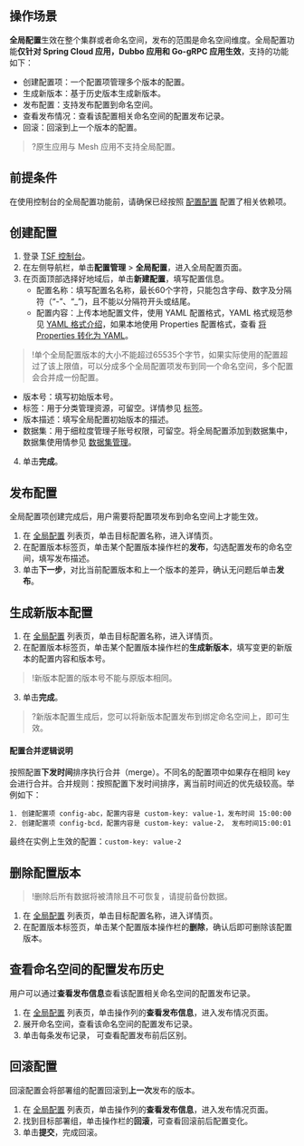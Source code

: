 ## 操作场景

**全局配置**生效在整个集群或者命名空间，发布的范围是命名空间维度。全局配置功能**仅针对  Spring Cloud 应用，Dubbo 应用和 Go-gRPC 应用生效**，支持的功能如下：

- 创建配置项：一个配置项管理多个版本的配置。
- 生成新版本：基于历史版本生成新版本。
- 发布配置：支持发布配置到命名空间。
- 查看发布情况：查看该配置相关命名空间的配置发布记录。
- 回滚：回滚到上一个版本的配置。

>?原生应用与 Mesh 应用不支持全局配置。

## 前提条件

在使用控制台的全局配置功能前，请确保已经按照 [配置配置](https://cloud.tencent.com/document/product/649/16620) 配置了相关依赖项。



## 创建配置

1. 登录 [TSF 控制台](https://console.cloud.tencent.com/tsf/index)。
2. 在左侧导航栏，单击**配置管理** > **全局配置**，进入全局配置页面。
3. 在页面顶部选择好地域后，单击**新建配置**，填写配置信息。
   - 配置名称：填写配置名名称，最长60个字符，只能包含字母、数字及分隔符（“-”、“\_”)，且不能以分隔符开头或结尾。
   - 配置内容：上传本地配置文件，使用 YAML 配置格式，YAML 格式规范参见 [YAML 格式介绍](https://cloud.tencent.com/document/product/649/17925)，如果本地使用 Properties 配置格式，查看 [将 Properties 转化为 YAML](https://www.toyaml.com/index.html)。
> !单个全局配置版本的大小不能超过65535个字节，如果实际使用的配置超过了该上限值，可以分成多个全局配置项发布到同一个命名空间，多个配置会合并成一份配置。
   - 版本号：填写初始版本号。
   - 标签：用于分类管理资源，可留空。详情参见 [标签](https://cloud.tencent.com/document/product/649/53869)。
   - 版本描述：填写全局配置初始版本的描述。
   - 数据集：用于细粒度管理子账号权限，可留空。将全局配置添加到数据集中，数据集使用情参见 [数据集管理](https://cloud.tencent.com/document/product/649/38326)。
4. 单击**完成**。



## 发布配置

全局配置项创建完成后，用户需要将配置项发布到命名空间上才能生效。

1. 在 [全局配置](https://console.cloud.tencent.com/tsf/config) 列表页，单击目标配置名称，进入详情页。
2. 在配置版本标签页，单击某个配置版本操作栏的**发布**，勾选配置发布的命名空间，填写发布描述。
3. 单击**下一步**，对比当前配置版本和上一个版本的差异，确认无问题后单击**发布**。





## 生成新版本配置

1. 在 [全局配置](https://console.cloud.tencent.com/tsf/config) 列表页，单击目标配置名称，进入详情页。
2. 在配置版本标签页，单击某个配置版本操作栏的**生成新版本**，填写变更的新版本的配置内容和版本号。
> !新版本配置的版本号不能与原版本相同。
3. 单击**完成**。
>?新版本配置生成后，您可以将新版本配置发布到绑定命名空间上，即可生效。



#### 配置合并逻辑说明

按照配置**下发时间**排序执行合并（merge）。不同名的配置项中如果存在相同 key 会进行合并。合并规则：按照配置下发时间排序，离当前时间近的优先级较高。举例如下：

```
1. 创建配置项 config-abc，配置内容是 custom-key: value-1，发布时间 15:00:00
2. 创建配置项 config-bcd，配置内容是 custom-key: value-2， 发布时间15:00:01
```

最终在实例上生效的配置：`custom-key: value-2`



## 删除配置版本

> !删除后所有数据将被清除且不可恢复，请提前备份数据。

1. 在 [全局配置](https://console.cloud.tencent.com/tsf/config) 列表页，单击目标配置名称，进入详情页。
2. 在配置版本标签页，单击某个配置版本操作栏的**删除**，确认后即可删除该配置版本。



## 查看命名空间的配置发布历史

用户可以通过**查看发布信息**查看该配置相关命名空间的配置发布记录。

1. 在 [全局配置](https://console.cloud.tencent.com/tsf/config) 列表页，单击操作列的**查看发布信息**，进入发布情况页面。
2. 展开命名空间，查看该命名空间的配置发布记录。
3. 单击每条发布记录， 可查看配置发布前后区别。
   
   

## 回滚配置

回滚配置会将部署组的配置回滚到**上一次**发布的版本。

1. 在 [全局配置](https://console.cloud.tencent.com/tsf/config) 列表页，单击操作列的**查看发布信息**，进入发布情况页面。
2. 找到目标部署组，单击操作栏的**回滚**，可查看回滚前后配置变化。
3. 单击**提交**，完成回滚。
   
   

